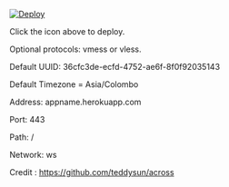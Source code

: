 [![Deploy](https://www.herokucdn.com/deploy/button.png)](https://dashboard.heroku.com/new?template=https://github.com/dasunpamod/xray-heroku-1)

Click the icon above to deploy.

Optional protocols: vmess or vless.

Default UUID: 36cfc3de-ecfd-4752-ae6f-8f0f92035143

Default Timezone = Asia/Colombo

Address: appname.herokuapp.com

Port: 443

Path: /

Network: ws

Credit : https://github.com/teddysun/across
